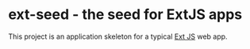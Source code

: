 # ext-seed - the seed for ExtJS apps

This project is an application skeleton for a typical [Ext JS](http://www.sencha.com/products/extjs/) web app.